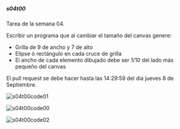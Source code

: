 ##### s04t00

Tarea de la semana 04. 

Escribir un programa que al cambiar el tamaño del canvas genere:

- Grilla de 9 de ancho y 7 de alto
- Elipse ó rectángulo en cada cruce de grilla
- El ancho de cada elemento dibujado debe ser 1/10 del lado más pequeño del canvas

El pull request se debe hacer hasta las 14:29:59 del dia jueves 8 de Septiembre.



 ![s04t00code01](/Users/N/Documents/2_UDD/0_EDII201602/0_ed22_clases/s04/s04t00code/s04t00code01.png)

 ![s04t00code00](/Users/N/Documents/2_UDD/0_EDII201602/0_ed22_clases/s04/s04t00code/s04t00code00.png)

 ![s04t00code02](/Users/N/Documents/2_UDD/0_EDII201602/0_ed22_clases/s04/s04t00code/s04t00code02.png)

